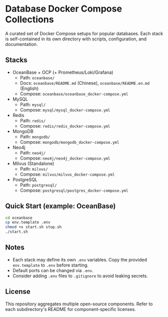 # Database Docker Compose Collections

A curated set of Docker Compose setups for popular databases. Each stack is self-contained in its own directory with scripts, configuration, and documentation.

## Stacks

- OceanBase + OCP (+ Prometheus/Loki/Grafana)
  - Path: `oceanbase/`
  - Docs: `oceanbase/README.md` (Chinese), `oceanbase/README.en.md` (English)
  - Compose: `oceanbase/oceanbase_docker-compose.yml`
- MySQL
  - Path: `mysql/`
  - Compose: `mysql/mysql_docker-compose.yml`
- Redis
  - Path: `redis/`
  - Compose: `redis/redis_docker-compose.yml`
- MongoDB
  - Path: `mongodb/`
  - Compose: `mongodb/mongodb_docker-compose.yml`
- Neo4j
  - Path: `neo4j/`
  - Compose: `neo4j/neo4j_docker-compose.yml`
- Milvus (Standalone)
  - Path: `milvus/`
  - Compose: `milvus/milvus_docker-compose.yml`
- PostgreSQL
  - Path: `postgresql/`
  - Compose: `postgresql/postgres_docker-compose.yml`

## Quick Start (example: OceanBase)
```bash
cd oceanbase
cp env.template .env
chmod +x start.sh stop.sh
./start.sh
```

## Notes
- Each stack may define its own `.env` variables. Copy the provided `env.template` to `.env` before starting.
- Default ports can be changed via `.env`.
- Consider adding `.env` files to `.gitignore` to avoid leaking secrets.

## License
This repository aggregates multiple open-source components. Refer to each subdirectory's README for component-specific licenses.


